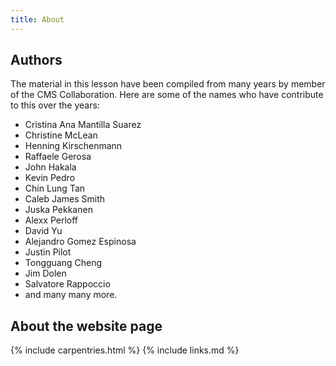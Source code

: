 ```yaml
---
title: About
---
```


## Authors

The material in this lesson have been compiled from many years by member of the CMS Collaboration.
Here are some of the names who have contribute to this over the years:

 * Cristina Ana Mantilla Suarez
 * Christine McLean
 * Henning Kirschenmann
 * Raffaele Gerosa
 * John Hakala
 * Kevin Pedro 
 * Chin Lung Tan
 * Caleb James Smith
 * Juska Pekkanen
 * Alexx Perloff
 * David Yu
 * Alejandro Gomez Espinosa
 * Justin Pilot
 * Tongguang Cheng
 * Jim Dolen
 * Salvatore Rappoccio
 * and many many more.


## About the website page

{% include carpentries.html %}
{% include links.md %}
